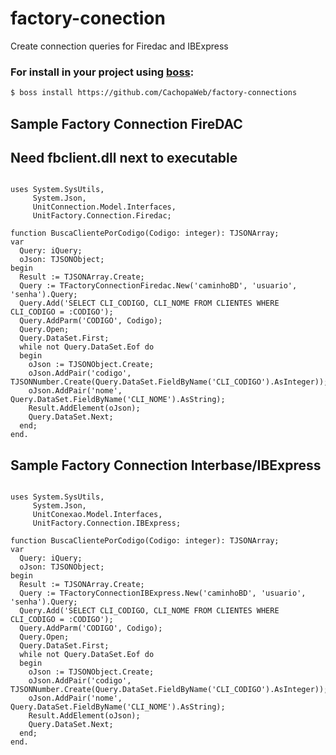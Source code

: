 # factory-conection

Create connection queries for Firedac and IBExpress

### For install in your project using [boss](https://github.com/HashLoad/boss):
``` sh
$ boss install https://github.com/CachopaWeb/factory-connections
```

## Sample Factory Connection FireDAC
## Need fbclient.dll next to executable

```delphi

uses System.SysUtils,
     System.Json,
     UnitConnection.Model.Interfaces,
     UnitFactory.Connection.Firedac;

function BuscaClientePorCodigo(Codigo: integer): TJSONArray;
var
  Query: iQuery;
  oJson: TJSONObject;
begin
  Result := TJSONArray.Create; 
  Query := TFactoryConnectionFiredac.New('caminhoBD', 'usuario', 'senha').Query;
  Query.Add('SELECT CLI_CODIGO, CLI_NOME FROM CLIENTES WHERE CLI_CODIGO = :CODIGO');
  Query.AddParm('CODIGO', Codigo);
  Query.Open;
  Query.DataSet.First;
  while not Query.DataSet.Eof do
  begin
    oJson := TJSONObject.Create;
    oJson.AddPair('codigo', TJSONNumber.Create(Query.DataSet.FieldByName('CLI_CODIGO').AsInteger));
    oJson.AddPair('nome', Query.DataSet.FieldByName('CLI_NOME').AsString);
    Result.AddElement(oJson);
    Query.DataSet.Next;
  end;
end.
```

## Sample Factory Connection Interbase/IBExpress
```delphi

uses System.SysUtils,
     System.Json,
     UnitConexao.Model.Interfaces,
     UnitFactory.Connection.IBExpress;

function BuscaClientePorCodigo(Codigo: integer): TJSONArray;
var
  Query: iQuery;
  oJson: TJSONObject;
begin
  Result := TJSONArray.Create; 
  Query := TFactoryConnectionIBExpress.New('caminhoBD', 'usuario', 'senha').Query;
  Query.Add('SELECT CLI_CODIGO, CLI_NOME FROM CLIENTES WHERE CLI_CODIGO = :CODIGO');
  Query.AddParm('CODIGO', Codigo);
  Query.Open;
  Query.DataSet.First;
  while not Query.DataSet.Eof do
  begin
    oJson := TJSONObject.Create;
    oJson.AddPair('codigo', TJSONNumber.Create(Query.DataSet.FieldByName('CLI_CODIGO').AsInteger));
    oJson.AddPair('nome', Query.DataSet.FieldByName('CLI_NOME').AsString);
    Result.AddElement(oJson);
    Query.DataSet.Next;
  end;
end.
```
